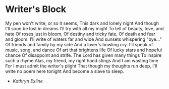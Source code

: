 # Writer's Block

My pen won't write, or so it seems,
This dark and lonely night
And though I'll soon be lost in dreams
I'll try with all my might
To tell of beauty, love, and hate
Of roses just in bloom,
Of destiny and tricky fate,
Of death and fear and gloom.
I'll write of waters far and wide
And sunsets whispering "bye..."
Of friends and family by my side
And a lover's howling cry.
I'll speak of music, song, and dance
Of art that brightens life
Of lucky stars and hopeful chance
Of disappoint and strife.
The Lord has given many things
To inspire such a rhyme
Alas, my friend, my right hand stings
And I am wasting time
For I must admit the writer's plight
That though my thoughts run deep,
I'll write no poem here tonight
And become a slave to sleep.

   - *Kathryn Exline*
